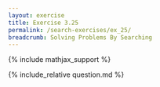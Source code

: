 ```yaml
---
layout: exercise
title: Exercise 3.25
permalink: /search-exercises/ex_25/
breadcrumb: Solving Problems By Searching
---
```


{% include mathjax_support %}

<div><i class="arrow-up loader" data-chapter="search-exercises" data-exercise="ex_25" data-rating="0"></i></div>
{% include_relative question.md %}
